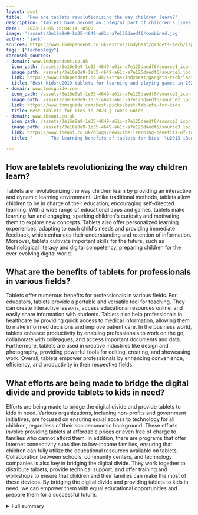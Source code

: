 ```yaml
---
layout: post
title:  "How are tablets revolutionizing the way children learn?"
description: "Tablets have become an integral part of children's lives, with more than half of 12- to 15-year-olds owning these sleek devices. In this article, we explore the exciting world of tablets and their numerous benefits in education."
date:   2023-11-05 16:04:14 -0500
image: '/assets/3e16e0e9-1e35-4649-a61c-a7e125daedf6/combined.jpg'
author: 'jack'
sources: https://www.independent.co.uk/extras/indybest/gadgets-tech/laptops-tablets/best-kids-tablet-cheap-wifi-case-learning-games-reviews-a9508296.html https://www.tomsguide.com/best-picks/best-tablets-for-kids https://www.ibeani.co.uk/blogs/news/the-learning-benefits-of-tablets-for-kids
tags: ["technology"]
carousel_sources:
- domain: www.independent.co.uk
  icon_path: /assets/3e16e0e9-1e35-4649-a61c-a7e125daedf6/source1_icon.jpg
  image_path: /assets/3e16e0e9-1e35-4649-a61c-a7e125daedf6/source1.jpg
  link: https://www.independent.co.uk/extras/indybest/gadgets-tech/laptops-tablets/best-kids-tablet-cheap-wifi-case-learning-games-reviews-a9508296.html
  title: "Best kids\u2019 tablets for learning and playing games in 2023 | The Independent"
- domain: www.tomsguide.com
  icon_path: /assets/3e16e0e9-1e35-4649-a61c-a7e125daedf6/source2_icon.jpg
  image_path: /assets/3e16e0e9-1e35-4649-a61c-a7e125daedf6/source2.jpg
  link: https://www.tomsguide.com/best-picks/best-tablets-for-kids
  title: Best tablets for kids in 2023 | Tom's Guide
- domain: www.ibeani.co.uk
  icon_path: /assets/3e16e0e9-1e35-4649-a61c-a7e125daedf6/source3_icon.jpg
  image_path: /assets/3e16e0e9-1e35-4649-a61c-a7e125daedf6/source3.jpg
  link: https://www.ibeani.co.uk/blogs/news/the-learning-benefits-of-tablets-for-kids
  title: "       The learning benefits of tablets for kids  \u2013 iBeani"

---
```


## How are tablets revolutionizing the way children learn?
Tablets are revolutionizing the way children learn by providing an interactive and dynamic learning environment. Unlike traditional methods, tablets allow children to be in charge of their education, encouraging self-directed learning. With a wide range of educational apps and games, tablets make learning fun and engaging, sparking children's curiosity and motivating them to explore new concepts. Tablets also offer personalized learning experiences, adapting to each child's needs and providing immediate feedback, which enhances their understanding and retention of information. Moreover, tablets cultivate important skills for the future, such as technological literacy and digital competency, preparing children for the ever-evolving digital world.

## What are the benefits of tablets for professionals in various fields?
Tablets offer numerous benefits for professionals in various fields. For educators, tablets provide a portable and versatile tool for teaching. They can create interactive lessons, access educational resources online, and easily share information with students. Tablets also help professionals in healthcare by providing quick access to medical information, allowing them to make informed decisions and improve patient care. In the business world, tablets enhance productivity by enabling professionals to work on the go, collaborate with colleagues, and access important documents and data. Furthermore, tablets are used in creative industries like design and photography, providing powerful tools for editing, creating, and showcasing work. Overall, tablets empower professionals by enhancing convenience, efficiency, and productivity in their respective fields.

## What efforts are being made to bridge the digital divide and provide tablets to kids in need?
Efforts are being made to bridge the digital divide and provide tablets to kids in need. Various organizations, including non-profits and government initiatives, are focused on ensuring equal access to technology for all children, regardless of their socioeconomic background. These efforts involve providing tablets at affordable prices or even free of charge to families who cannot afford them. In addition, there are programs that offer internet connectivity subsidies to low-income families, ensuring that children can fully utilize the educational resources available on tablets. Collaboration between schools, community centers, and technology companies is also key in bridging the digital divide. They work together to distribute tablets, provide technical support, and offer training and workshops to ensure that children and their families can make the most of these devices. By bridging the digital divide and providing tablets to kids in need, we can empower them with equal educational opportunities and prepare them for a successful future.



<details>
  <summary>Full summary</summary>
<p>In today's digital age, tablets have become an integral part of children's lives. More than half of 12- to 15-year-olds now own these sleek devices, with 49% of five- to 15-year-olds having their very own tablet. But what makes tablets such a popular choice for kids? Let's dive into the exciting world of tablets and explore their numerous benefits.</p>
<p>When it comes to education, tablets are revolutionizing the way children learn. They provide entertainment, boost language skills, and cultivate a love for reading. Tablets create a dynamic learning environment where children can be in charge of their own education. This innovative approach helps children develop an aptitude for technology, a crucial skill in today's ever-evolving world.</p>
<p>But it's not just the educational aspect that makes tablets so appealing. Tablets come equipped with parental controls, allowing parents to monitor and manage their child's access to the online world. Organizations such as the NSPCC emphasize digital safety for children and recommend using parental controls to provide a safe online experience.</p>
<p>In a recent review of the best tablets for kids, testers assessed various factors including entertainment value, app usefulness, and safety. Points were awarded to age-appropriate devices with content for all ages. Battery life, display and sound quality, and durability were also taken into consideration.</p>
<p>The 9th-generation iPad from Apple was recommended as the top choice for kids. With its stellar app selection and impressive performance, it offers a truly immersive and educational experience. For those on a budget, the Fire HD 8 Kids Edition from Amazon is a wonderful option. It comes with a childproof case and warranty, ensuring the tablet can withstand the playful nature of children.</p>
<p>Tablets are not only beneficial for children but also for professionals in various fields. They are recognized as valuable tools for educators, especially when teaching children with disabilities. Tablets can provide therapeutic benefits and help children develop fine motor skills. With personalized learning experiences and instant feedback, tablets enable powerful learning.</p>
<p>In an effort to bridge the digital divide, there is a mission to provide tablets to kids in need. These devices can open doors to new opportunities and unlock the potential of children from all walks of life.</p>
<p>In conclusion, tablets have emerged as a game-changer in children's education. They provide entertainment, boost language skills, and foster technology aptitude. With the right selection of age-appropriate devices and parental controls, tablets can create a safe environment for children to learn and explore. Whether it's the latest iPad or a budget-friendly option, tablets offer an exciting and empowering learning experience for kids.</p>
</details>
